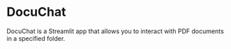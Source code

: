 # DocuChat
DocuChat is a Streamlit app that allows you to interact with PDF documents in a specified folder.
